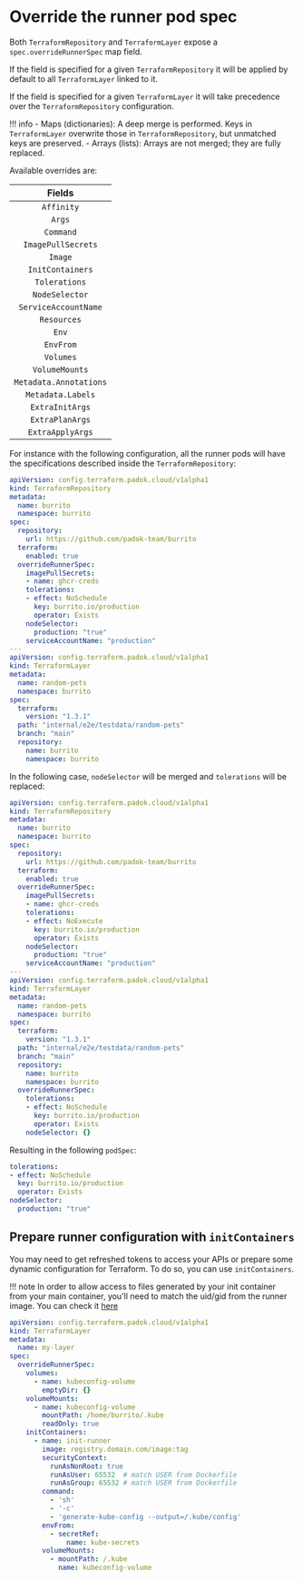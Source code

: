 # Override the runner pod spec

Both `TerraformRepository` and `TerraformLayer` expose a `spec.overrideRunnerSpec` map field.

If the field is specified for a given `TerraformRepository` it will be applied by default to all `TerraformLayer` linked to it.

If the field is specified for a given `TerraformLayer` it will take precedence over the `TerraformRepository` configuration.

!!! info
    - Maps (dictionaries): A deep merge is performed. Keys in `TerraformLayer` overwrite those in `TerraformRepository`, but unmatched keys are preserved.
    - Arrays (lists): Arrays are not merged; they are fully replaced.

Available overrides are:

|         Fields         |
|:----------------------:|
|       `Affinity`       |
|         `Args`         |
|       `Command`       |
|   `ImagePullSecrets`   |
|        `Image`         |
|    `InitContainers`    |
|     `Tolerations`      |
|     `NodeSelector`     |
|  `ServiceAccountName`  |
|      `Resources`       |
|         `Env`          |
|       `EnvFrom`        |
|       `Volumes`        |
|     `VolumeMounts`     |
| `Metadata.Annotations` |
|   `Metadata.Labels`    |
|    `ExtraInitArgs`     |
|    `ExtraPlanArgs`     |
|    `ExtraApplyArgs`    |

For instance with the following configuration, all the runner pods will have the specifications described inside the `TerraformRepository`:

```yaml
apiVersion: config.terraform.padok.cloud/v1alpha1
kind: TerraformRepository
metadata:
  name: burrito
  namespace: burrito
spec:
  repository:
    url: https://github.com/padok-team/burrito
  terraform:
    enabled: true
  overrideRunnerSpec:
    imagePullSecrets:
    - name: ghcr-creds
    tolerations:
    - effect: NoSchedule
      key: burrito.io/production
      operator: Exists
    nodeSelector:
      production: "true"
    serviceAccountName: "production"
---
apiVersion: config.terraform.padok.cloud/v1alpha1
kind: TerraformLayer
metadata:
  name: random-pets
  namespace: burrito
spec:
  terraform:
    version: "1.3.1"
  path: "internal/e2e/testdata/random-pets"
  branch: "main"
  repository:
    name: burrito
    namespace: burrito
```

In the following case, `nodeSelector` will be merged and `tolerations` will be replaced:

```yaml
apiVersion: config.terraform.padok.cloud/v1alpha1
kind: TerraformRepository
metadata:
  name: burrito
  namespace: burrito
spec:
  repository:
    url: https://github.com/padok-team/burrito
  terraform:
    enabled: true
  overrideRunnerSpec:
    imagePullSecrets:
    - name: ghcr-creds
    tolerations:
    - effect: NoExecute
      key: burrito.io/production
      operator: Exists
    nodeSelector:
      production: "true"
    serviceAccountName: "production"
---
apiVersion: config.terraform.padok.cloud/v1alpha1
kind: TerraformLayer
metadata:
  name: random-pets
  namespace: burrito
spec:
  terraform:
    version: "1.3.1"
  path: "internal/e2e/testdata/random-pets"
  branch: "main"
  repository:
    name: burrito
    namespace: burrito
  overrideRunnerSpec:
    tolerations:
    - effect: NoSchedule
      key: burrito.io/production
      operator: Exists
    nodeSelector: {}
```

Resulting in the following `podSpec`:

```yaml
tolerations:
- effect: NoSchedule
  key: burrito.io/production
  operator: Exists
nodeSelector:
  production: "true"
```

## Prepare runner configuration with `initContainers`

You may need to get refreshed tokens to access your APIs or prepare some dynamic configuration for Terraform. To do so, you can use `initContainers`.

!!! note
    In order to allow access to files generated by your init container from your main container, you'll need to match the uid/gid from the runner image. You can check it [here](https://github.com/padok-team/burrito/blob/main/Dockerfile)

```yaml
apiVersion: config.terraform.padok.cloud/v1alpha1
kind: TerraformLayer
metadata:
  name: my-layer
spec:
  overrideRunnerSpec:
    volumes:
      - name: kubeconfig-volume
        emptyDir: {}
    volumeMounts:
      - name: kubeconfig-volume
        mountPath: /home/burrito/.kube
        readOnly: true
    initContainers:
      - name: init-runner
        image: registry.domain.com/image:tag
        securityContext:
          runAsNonRoot: true
          runAsUser: 65532  # match USER from Dockerfile
          runAsGroup: 65532 # match USER from Dockerfile
        command:
          - 'sh'
          - '-c'
          - 'generate-kube-config --output=/.kube/config'
        envFrom:
          - secretRef:
              name: kube-secrets
        volumeMounts:
          - mountPath: /.kube
            name: kubeconfig-volume
```
